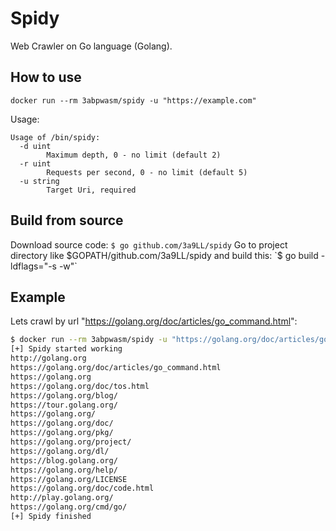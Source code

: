 # Spidy
Web Crawler on Go language (Golang).

## How to use
`docker run --rm 3abpwasm/spidy -u "https://example.com"`

Usage:
```
Usage of /bin/spidy:
  -d uint
        Maximum depth, 0 - no limit (default 2)
  -r uint
        Requests per second, 0 - no limit (default 5)
  -u string
        Target Uri, required
```

## Build from source
Download source code:
`$ go github.com/3a9LL/spidy`
Go to project directory like $GOPATH/github.com/3a9LL/spidy and build this:
`$ go build -ldflags="-s -w"`

## Example
Lets crawl by url "https://golang.org/doc/articles/go_command.html":
```bash
$ docker run --rm 3abpwasm/spidy -u "https://golang.org/doc/articles/go_command.html"
[+] Spidy started working
http://golang.org
https://golang.org/doc/articles/go_command.html
https://golang.org
https://golang.org/doc/tos.html
https://golang.org/blog/
https://tour.golang.org/
https://golang.org/
https://golang.org/doc/
https://golang.org/pkg/
https://golang.org/project/
https://golang.org/dl/
https://blog.golang.org/
https://golang.org/help/
https://golang.org/LICENSE
https://golang.org/doc/code.html
http://play.golang.org/
https://golang.org/cmd/go/
[+] Spidy finished
```
